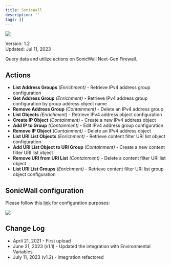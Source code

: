 ```yaml
---
title: SonicWall
description: ''
tags: []
---
```


![](/img/platform-services/automation-service/app-central/logos/sonicwall.png)

Version: 1.2  
Updated: Jul 11, 2023

Query data and utilize actions on SonicWall Next-Gen Firewall.

## Actions

* **List Address Groups** *(Enrichment)* - Retrieve IPv4 address group configuration
* **Get Address Group** *(Enrichment)* - Retrieve IPv4 address group configuration by group address object name
* **Remove Address Group** *(Containment)* - Delete an IPv4 address group
* **List Objects** *(Enrichment)* - Retrieve IPv4 address object configuration
* **Create IP Object** *(Containment)* - Create a new IPv4 address object
* **Add IP to Group** *(Containment)* - Edit IPv4 address group configuration
* **Remove IP Object** *(Containment)* - Delete an IPv4 address object
* **List URI List Objects** *(Enrichment)* - Retrieve content filter URI list object configuration
* **Add URI List Object to URI Group** *(Containment)* - Create a new content filter URI list object
* **Remove URI from URI List** *(Containment)* - Delete a content filter URI list object
* **List URI List Groups** *(Enrichment)* - Retrieve content filter URI list group object configuration

## SonicWall configuration

Please follow this [link](https://www.sonicwall.com/support/technical-documentation/docs/sonicos-7-0-0-0-api/Content/SonicOS_API_Guide/API_Authentication/authentication-methods.htm/) for configuration purposes:

![](/img/platform-services/automation-service/app-central/integrations/sonicwall/sonicwall-1.png)

## Change Log

* April 21, 2021 - First upload
* June 21, 2023 (v1.1) - Updated the integration with Environmental Variables
* July 11, 2023 (v1.2) - integration refactored
